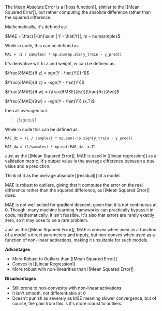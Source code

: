 The Mean Absolute Error is a [[loss function]], similar to the [[Mean Squared Error]], but rather computing the absolute difference rather than the squared difference.

Mathematically, it's defined as:

$MAE = \frac{1}{m}\sum | Y - \hat{Y}|, m = numsamples$

While in code, this can be defined as

```
MAE = (1 / samples) * np.sum(np.abs(y_train - y_pred))
```

It's derivative wrt to $z$ and weight, $w$ can be defined as:

$\frac{∂MAE}{∂ z} = sgn(Y - \hat{Y})(-1)$

$\frac{∂MAE}{∂ z} = -sgn(Y - \hat{Y})$

$\frac{∂MAE}{∂ w} = (\frac{∂MSE}{∂z})(\frac{∂z}{∂w})$

$\frac{∂MAE}{∂w} = -sgn(Y - \hat{Y}) (x.T)$

then all averaged out.

>*[[sgn(x)]]*

While in code this can be defined as:

```
MAE_dz = (1 / samples) * np.sum(-np.sign(y_train - y_pred))

MAE_dw = (1/samples) * np.dot(MAE_dz, x.T)
```

Just as the [[Mean Squared Error]], MAE is used in [[linear regression]] as a validation metric. It's output value is the average difference between a true value and a prediction.

Think of it as the average absolute [[residual]] of a model.

MAE is robust to outliers, giving that it computes the error on the real difference rather than the squared difference, as [[Mean Squared Error]] does.

MAE is not well suited for gradient descent, given that it is not continuous at 0. Though, many machine learning frameworks can practically bypass it in code, mathematically, it isn't feasible. It's also that errors are rarely exactly zero, so it may pose to be a rare problem.

Just as the [[Mean Squared Error]], MAE is convex when used as a function of a model's direct parameters and inputs, but non-convex when used as a function of non-linear activations, making it unsuitable for such models.



**Advantages**
- More Robust to Outliers than [[Mean Squared Error]]
- Convex in [[Linear Regression]]
- More robust with non-linearities than [[Mean Squared Error]]

**Disadvantages**
- Still prone to non-convexity with non-linear activations
- It isn't smooth, not differentiable at 0
- Doesn't punish as severely as MSE meaning slower convergence, but of course, the gain from this is it's more robust to outliers.